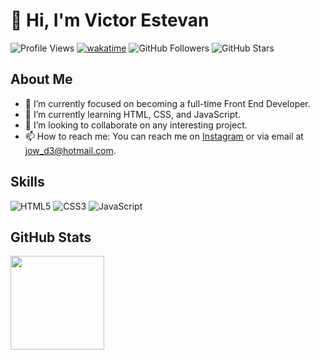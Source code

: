 # 👋 Hi, I'm Victor Estevan

![Profile Views](https://komarev.com/ghpvc/?username=jow320&color=blue)
[![wakatime](https://wakatime.com/badge/github/jow320/daily-studies.svg)](https://wakatime.com/badge/github/jow320/daily-studies)
![GitHub Followers](https://img.shields.io/github/followers/jow320?label=Followers&style=social)
![GitHub Stars](https://img.shields.io/github/stars/jow320?label=Stars&style=social)

## About Me

- 👀 I’m currently focused on becoming a full-time Front End Developer.
- 🌱 I’m currently learning HTML, CSS, and JavaScript.
- 💞️ I’m looking to collaborate on any interesting project.
- 📫 How to reach me: You can reach me on [Instagram](https://instagram.com/jow320) or via email at [jow_d3@hotmail.com](mailto:jow_d3@hotmail.com).
## Skills

![HTML5](https://img.shields.io/badge/HTML5-E34F26?style=for-the-badge&logo=html5&logoColor=white)
![CSS3](https://img.shields.io/badge/CSS3-1572B6?style=for-the-badge&logo=css3&logoColor=white)
![JavaScript](https://img.shields.io/badge/JavaScript-F7DF1E?style=for-the-badge&logo=javascript&logoColor=black)

## GitHub Stats

<img height="150em" src="https://github-readme-stats.vercel.app/api/top-langs/?username=jow320&theme=vue-dark&layout=compact" />



<!---
jow320/jow320 is a ✨ special ✨ repository because its `README.md` (this file) appears on your GitHub profile.
You can click the Preview link to take a look at your changes.
--->
